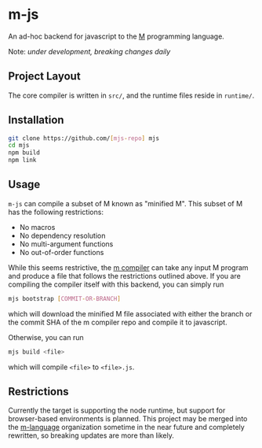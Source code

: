 # m-js

An ad-hoc backend for javascript to the [M](https://github.com/m-language/m-compiler) programming language.

Note: *under development, breaking changes daily*

## Project Layout

The core compiler is written in `src/`, and the runtime files reside in `runtime/`.

## Installation

```bash
git clone https://github.com/[mjs-repo] mjs
cd mjs
npm build
npm link
```

## Usage

`m-js` can compile a subset of M known as "minified M". This subset of M has the following restrictions:

 * No macros
 * No dependency resolution
 * No multi-argument functions
 * No out-of-order functions

While this seems restrictive, the [m compiler](https://github.com/m-language/m-compiler) can take any input M program
and produce a file that follows the restrictions outlined above. If you are compiling the compiler itself with this
backend, you can simply run

```bash
mjs bootstrap [COMMIT-OR-BRANCH]
```

which will download the minified M file associated with either the branch or the commit SHA of the m compiler repo and compile it to javascript.

Otherwise, you can run

```bash
mjs build <file>
```

which will compile `<file>` to `<file>.js`.

## Restrictions

Currently the target is supporting the node runtime, but support for browser-based environments is planned. This project may be merged into
the [m-language](https://github.com/m-language) organization sometime in the near future and completely rewritten, so breaking updates are more
than likely.